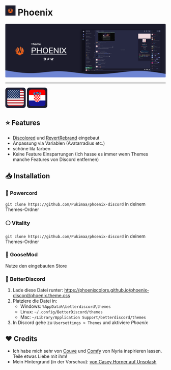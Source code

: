 # <img src="../../../assets/icon.png" height="32px"> Phoenix</img>
![Banner](../../../assets/banner.png)<hr>
<kbd>[<img title="Englisch" alt="Englisch" src="../../../assets/languages/en.png">](../../../README.md)</kbd>
<kbd>[<img title="Kroatisch" alt="Kroatisch" src="../../../assets/languages/hr.png">](.github/docs/01-readme/README.hr.md)</kbd>

## ⭐ Features
- [Discolored](https://github.com/NYRI4/Discolored) und [RevertRebrand](https://github.com/Goose-Nest/GT-RevertRebrand) eingebaut
- Anpassung via Variablen (Avatarradius etc.)
- schöne lila farben
- Keine Feature Einsparrungen (Ich hasse es immer wenn Themes manche Features von Discord entfernen)

## 📥 Installation
### 🔌 Powercord
`git clone https://github.com/Pukimaa/phoenix-discord` in deinem Themes-Ordner

### ⚪ Vitality
`git clone https://github.com/Pukimaa/phoenix-discord` in deinem Themes-Ordner

### 🦆 GooseMod
Nutze den eingebauten Store

### 🔵 BetterDiscord
1. Lade diese Datei runter: https://phoenixcolors.github.io/phoenix-discord/phoenix.theme.css
2. Platziere die Datei in:
    - Windows: `%AppData%\betterdiscord\themes`
    - Linux: `~/.config/BetterDiscord/themes`
    - Mac: `~/Library/Application Support/betterdiscord/themes`
3. In Discord gehe zu `Usersettings > Themes` und aktiviere *Phoenix*

## ️️️❤️ Credits
* Ich habe mich sehr von [Couve](https://github.com/NYRI4/Couve) und [Comfy](https://github.com/NYRI4/Comfy/) von Nyria inspirieren lassen. Teile etwas Liebe mit ihm!
* Mein Hintergrund (in der Vorschau): [von Casey Horner auf Unsplash](https://unsplash.com/photos/RmoWqDCqN2E?utm_source=unsplash&utm_medium=referral&utm_content=creditShareLink)
